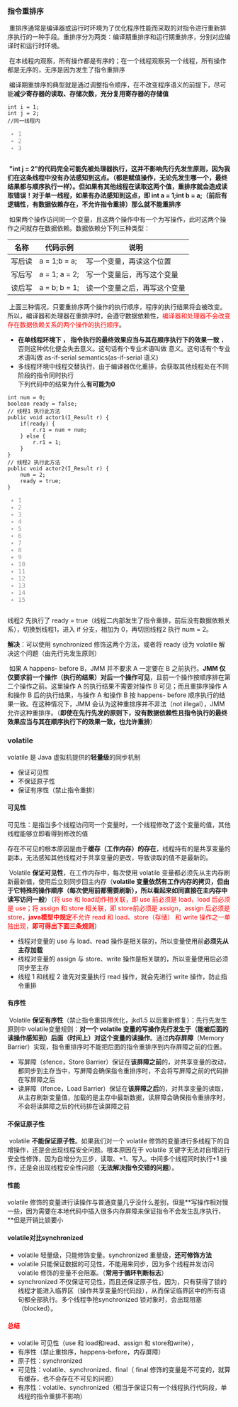<div id="article_content" class="article_content clearfix">
        <link rel="stylesheet" href="https://csdnimg.cn/release/blogv2/dist/mdeditor/css/editerView/kdoc_html_views-1a98987dfd.css">
        <link rel="stylesheet" href="https://csdnimg.cn/release/blogv2/dist/mdeditor/css/editerView/ck_htmledit_views-dc4a025e85.css">
                <div id="content_views" class="markdown_views prism-atom-one-dark">
                    <svg xmlns="http://www.w3.org/2000/svg" style="display: none;">
                        <path stroke-linecap="round" d="M5,0 0,2.5 5,5z" id="raphael-marker-block" style="-webkit-tap-highlight-color: rgba(0, 0, 0, 0);"></path>
                    </svg>
                    <h3><a name="t0"></a><a id="_0"></a>指令重排序</h3> 
<p>​ 重排序通常是编译器或运行时环境为了优化程序性能而采取的对指令进行重新排序执行的一种手段。重排序分为两类：编译期重排序和运行期重排序，分别对应编译时和运行时环境。</p> 
<p>​ 在本线程内观察，所有操作都是有序的；在一个线程观察另一个线程，所有操作都是无序的，无序是因为发生了指令重排序</p> 
<p>​ 编译期重排序的典型就是通过调整指令顺序，在不改变程序语义的前提下，尽可能<strong>减少寄存器的读取、存储次数，充分复用寄存器的存储值</strong></p> 
<pre data-index="0" class="prettyprint"><code class="prism language-java has-numbering" onclick="mdcp.copyCode(event)" style="position: unset;"><span class="token keyword">int</span> i <span class="token operator">=</span> <span class="token number">1</span><span class="token punctuation">;</span>
<span class="token keyword">int</span> j <span class="token operator">=</span> <span class="token number">2</span><span class="token punctuation">;</span>
<span class="token comment">//同一线程内</span>
<div class="hljs-button {2}" data-title="复制"></div></code><ul class="pre-numbering" style=""><li style="color: rgb(153, 153, 153);">1</li><li style="color: rgb(153, 153, 153);">2</li><li style="color: rgb(153, 153, 153);">3</li></ul></pre> 
<p>​ <strong>"int j = 2"的代码完全可能先被处理器执行，这并不影响先行先发生原则，因为我们在这条线程中没有办法感知到这点。（都是赋值操作，无论先发生哪一个，最终结果都与顺序执行一样）。但如果有其他线程在读取这两个值，重排序就会造成读取错误！对于单一线程，如果有办法感知到这点，即 int a = 1;int b = a;（前后有逻辑性，有数据依赖存在，不允许指令重排）那么就不能重排序</strong></p> 
<p>​ 如果两个操作访问同一个变量，且这两个操作中有一个为写操作，此时这两个操作之间就存在数据依赖。数据依赖分下列三种类型：</p> 
<div class="table-box"><table><thead><tr><th>名称</th><th>代码示例</th><th>说明</th></tr></thead><tbody><tr><td>写后读</td><td>a = 1;b = a;</td><td>写一个变量，再读这个位置</td></tr><tr><td>写后写</td><td>a = 1; a = 2;</td><td>写一个变量后，再写这个变量</td></tr><tr><td>读后写</td><td>a = b; b = 1;</td><td>读一个变量之后，再写这个变量</td></tr></tbody></table></div> 
<p>​ 上面三种情况，只要重排序两个操作的执行顺序，程序的执行结果将会被改变。所以，编译器和处理器在重排序时，会遵守数据依赖性，<font color="red">编译器和处理器不会改变存在数据依赖关系的两个操作的执行顺序</font>。</p> 
<ul><li><strong>在单线程环境下 ， 指令执行的最终效果应当与其在顺序执行下的效果一致</strong> ， 否则这种优化便会失去意义。这句话有个专业术语叫做 意义。这句话有个专业术语叫做 as-if-serial semantics(as-if-serial 语义)</li><li>多线程环境中线程交替执行，由于编译器优化重排，会获取其他线程处在不同阶段的指令同时执行<br> 下列代码中的结果为什么<strong>有可能为0</strong></li></ul> 
<pre data-index="1" class="prettyprint"><code class="prism language-java has-numbering" onclick="mdcp.copyCode(event)" style="position: unset;"><span class="token keyword">int</span> num <span class="token operator">=</span> <span class="token number">0</span><span class="token punctuation">;</span>
<span class="token keyword">boolean</span> ready <span class="token operator">=</span> <span class="token boolean">false</span><span class="token punctuation">;</span>
<span class="token comment">// 线程1 执行此方法</span>
<span class="token keyword">public</span> <span class="token keyword">void</span> <span class="token function">actor1</span><span class="token punctuation">(</span><span class="token class-name">I_Result</span> r<span class="token punctuation">)</span> <span class="token punctuation">{<!-- --></span>
	<span class="token keyword">if</span><span class="token punctuation">(</span>ready<span class="token punctuation">)</span> <span class="token punctuation">{<!-- --></span>
		r<span class="token punctuation">.</span>r1 <span class="token operator">=</span> num <span class="token operator">+</span> num<span class="token punctuation">;</span>
	<span class="token punctuation">}</span> <span class="token keyword">else</span> <span class="token punctuation">{<!-- --></span>
		r<span class="token punctuation">.</span>r1 <span class="token operator">=</span> <span class="token number">1</span><span class="token punctuation">;</span>
	<span class="token punctuation">}</span>
<span class="token punctuation">}</span>
<span class="token comment">// 线程2 执行此方法</span>
<span class="token keyword">public</span> <span class="token keyword">void</span> <span class="token function">actor2</span><span class="token punctuation">(</span><span class="token class-name">I_Result</span> r<span class="token punctuation">)</span> <span class="token punctuation">{<!-- --></span>
	num <span class="token operator">=</span> <span class="token number">2</span><span class="token punctuation">;</span>
	ready <span class="token operator">=</span> <span class="token boolean">true</span><span class="token punctuation">;</span>
<span class="token punctuation">}</span>
<div class="hljs-button {2}" data-title="复制"></div></code><ul class="pre-numbering" style=""><li style="color: rgb(153, 153, 153);">1</li><li style="color: rgb(153, 153, 153);">2</li><li style="color: rgb(153, 153, 153);">3</li><li style="color: rgb(153, 153, 153);">4</li><li style="color: rgb(153, 153, 153);">5</li><li style="color: rgb(153, 153, 153);">6</li><li style="color: rgb(153, 153, 153);">7</li><li style="color: rgb(153, 153, 153);">8</li><li style="color: rgb(153, 153, 153);">9</li><li style="color: rgb(153, 153, 153);">10</li><li style="color: rgb(153, 153, 153);">11</li><li style="color: rgb(153, 153, 153);">12</li><li style="color: rgb(153, 153, 153);">13</li><li style="color: rgb(153, 153, 153);">14</li><li style="color: rgb(153, 153, 153);">15</li></ul></pre> 
<p>线程2 先执行了 ready = true（线程二内部发生了指令重排，前后没有数据依赖关系），切换到线程1，进入 if 分支，相加为 0，再切回线程2 执行 num = 2。</p> 
<p><strong>解决</strong>：可以使用 synchronized 修饰这两个方法，或者将 ready 设为 volatile 解决这个问题（由先行先发生原则）</p> 
<p>​ 如果 A happens- before B，JMM 并不要求 A 一定要在 B 之前执行。<strong>JMM 仅仅要求前一个操作（执行的结果）对后一个操作可见</strong>，且前一个操作按顺序排在第二个操作之前。这里操作 A 的执行结果不需要对操作 B 可见；而且重排序操作 A 和操作 B 后的执行结果，与操作 A 和操作 B 按 happens- before 顺序执行的结果一致。在这种情况下，JMM 会认为这种重排序并不非法（not illegal），JMM 允许这种重排序。（<strong>即使在先行先发的原则下，没有数据依赖性且指令执行的最终效果应当与其在顺序执行下的效果一致，也允许重排</strong>）</p> 
<h3><a name="t1"></a><a id="volatile_53"></a>volatile</h3> 
<p>volatile 是 Java 虚拟机提供的<strong>轻量级</strong>的同步机制</p> 
<ul><li>保证可见性</li><li>不保证原子性</li><li>保证有序性（禁止指令重排）</li></ul> 
<h4><a name="t2"></a><a id="_61"></a>可见性</h4> 
<p>可见性：是指当多个线程访问同一个变量时，一个线程修改了这个变量的值，其他线程能够立即看得到修改的值</p> 
<p>存在不可见的根本原因是由于<strong>缓存（工作内存）的存在</strong>，线程持有的是共享变量的副本，无法感知其他线程对于共享变量的更改，导致读取的值不是最新的。</p> 
<p>​ Volatile <strong>保证可见性</strong>，在工作内存中，每次使用 volatile 变量都必须先从主内存刷新最新值，使用后立刻同步回主内存（<strong>volatile 变量依然有工作内存的拷贝，但由于它特殊的操作顺序（每次使用前都需要刷新），所以看起来如同直接在主内存中读写访问一般</strong>）（<font color="red">将 use 和 load动作相关联，即 use 前必须是 load，load 后必须是 use；将 assign 和 store 相关联，即 store前必须是 assign，assign 后必须是 store，<strong>java模型中规定</strong>不允许 read 和 load、store（存储） 和 write 操作之一单独出现，<strong>即可得出下面三条规则</strong></font>）</p> 
<ul><li>线程对变量的 use 与 load、read 操作是相关联的，所以变量使用前<strong>必须先从主存加载</strong></li><li>线程对变量的 assign 与 store、write 操作是相关联的，所以变量使用后必须同步至主存</li><li>线程 1 和线程 2 谁先对变量执行 read 操作，就会先进行 write 操作，防止指令重排</li></ul> 
<h4><a name="t3"></a><a id="_73"></a>有序性</h4> 
<p>​ Volatile <strong>保证有序性</strong>（禁止指令重排序优化，jkd1.5 以后重新修复）：先行先发生原则中 volatile变量规则：<strong>对一个 volatile 变量的写操作先行发生于（能被后面的读操作感知到）后面（时间上）对这个变量的读操作</strong>。通过<strong>内存屏障</strong>（Memory Barrier）实现，指令重排序时不能把后面的指令重排序到内存屏障之前的位置。</p> 
<ul><li>写屏障（sfence，Store Barrier）保证在<strong>该屏障之前</strong>的，对共享变量的改动，都同步到主存当中，写屏障会确保指令重排序时，不会将写屏障之前的代码排在写屏障之后</li><li>读屏障（lfence，Load Barrier）保证在<strong>该屏障之后</strong>的，对共享变量的读取，从主存刷新变量值，加载的是主存中最新数据，读屏障会确保指令重排序时，不会将读屏障之后的代码排在读屏障之前</li></ul> 
<h4><a name="t4"></a><a id="_80"></a>不保证原子性</h4> 
<p>​ volatile <strong>不能保证原子性</strong>。如果我们对一个 volatile 修饰的变量进行多线程下的自增操作，还是会出现线程安全问题。根本原因在于 volatile 关键字无法对自增进行安全性修饰，因为自增分为三步，读取、+1、写入。中间多个线程同时执行+1 操作，还是会出现线程安全性问题（<strong>无法解决指令交错的问题</strong>）。</p> 
<h4><a name="t5"></a><a id="_84"></a>性能</h4> 
<p>volatile 修饰的变量进行读操作与普通变量几乎没什么差别，但是**写操作相对慢一些，因为需要在本地代码中插入很多内存屏障来保证指令不会发生乱序执行，**但是开销比锁要小</p> 
<h4><a name="t6"></a><a id="volatilesynchronized_88"></a>volatile对比synchronized</h4> 
<ul><li>volatile 轻量级，只能修饰变量。synchronized 重量级，<strong>还可修饰方法</strong></li><li>volatile 只能保证数据的可见性，不能用来同步，因为多个线程并发访问 volatile 修饰的变量不会阻塞。（<strong>常用于循环判断标志</strong>）</li><li>synchronized 不仅保证可见性，而且还保证原子性，因为，只有获得了锁的线程才能进入临界区（操作共享变量的代码段），从而保证临界区中的所有语句都全部执行。多个线程争抢synchronized 锁对象时，会出现阻塞（blocked）。</li></ul> 
<h4><a name="t7"></a><a id="font_colorredfont_94"></a><font color="red">总结</font></h4> 
<ul><li>volatile 可见性（use 和 load和read、assign 和 store和write），</li><li>有序性（禁止重排序，happens-before，内存屏障）</li><li>原子性：synchronized</li><li>可见性：volatile、synchronized、final（ final 修饰的变量是不可变的，就算有缓存，也不会存在不可见的问题）</li><li>有序性：volatile、synchronized（相当于保证只有一个线程执行代码段，单线程的指令重排不影响）</li></ul>
                </div><div data-report-view="{&quot;mod&quot;:&quot;1585297308_001&quot;,&quot;spm&quot;:&quot;1001.2101.3001.6548&quot;,&quot;dest&quot;:&quot;https://blog.csdn.net/sylnb/article/details/129759850&quot;,&quot;extend1&quot;:&quot;pc&quot;,&quot;ab&quot;:&quot;new&quot;}"><div></div></div>
                <link href="https://csdnimg.cn/release/blogv2/dist/mdeditor/css/editerView/markdown_views-98b95bb57c.css" rel="stylesheet">
                <link href="https://csdnimg.cn/release/blogv2/dist/mdeditor/css/style-c216769e99.css" rel="stylesheet">
        </div>
